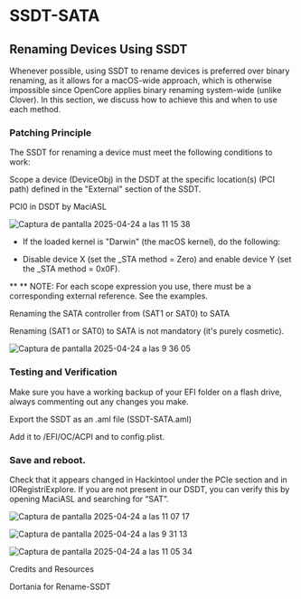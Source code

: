 # SSDT-SATA

## **Renaming Devices Using SSDT**

Whenever possible, using SSDT to rename devices is preferred over binary renaming, as it allows for a macOS-wide approach, which is otherwise impossible since OpenCore applies binary renaming system-wide (unlike Clover). In this section, we discuss how to achieve this and when to use each method.

### Patching Principle

The SSDT for renaming a device must meet the following conditions to work:

  Scope a device (DeviceObj) in the DSDT at the specific location(s) (PCI path) defined in the "External" section of the SSDT.

PCI0 in DSDT by MaciASL 

![Captura de pantalla 2025-04-24 a las 11 15 38](https://github.com/user-attachments/assets/96ed2781-c61d-499d-a685-7e50b11d20db)


*  If the loaded kernel is "Darwin" (the macOS kernel), do the following:

*  Disable device X (set the _STA method = Zero) and enable device Y (set the _STA method = 0x0F).


** ** NOTE: For each scope expression you use, there must be a corresponding external reference. See the examples.

Renaming the SATA controller from (SAT1 or SAT0) to SATA

Renaming (SAT1 or SAT0) to SATA is not mandatory (it's purely cosmetic).


![Captura de pantalla 2025-04-24 a las 9 36 05](https://github.com/user-attachments/assets/c0680600-786f-4232-923b-bc326d7df99e)




### Testing and Verification

Make sure you have a working backup of your EFI folder on a flash drive, always commenting out any changes you make.

Export the SSDT as an .aml file (SSDT-SATA.aml)

Add it to /EFI/OC/ACPI and to config.plist.


### Save and reboot.

Check that it appears changed in Hackintool under the PCIe section and in IORegistriExplore. If you are not present in our DSDT, you can verify this by opening MaciASL and searching for “SAT”.

![Captura de pantalla 2025-04-24 a las 11 07 17](https://github.com/user-attachments/assets/03ed820c-5395-45dd-b67e-6de3c7d687ad)


![Captura de pantalla 2025-04-24 a las 9 31 13](https://github.com/user-attachments/assets/fdbf3a17-c51b-483b-b2da-0896178aa1f0)

![Captura de pantalla 2025-04-24 a las 11 05 34](https://github.com/user-attachments/assets/0eba83c5-5d7b-4c40-86c8-1c166f40a054)



Credits and Resources

Dortania for Rename-SSDT

